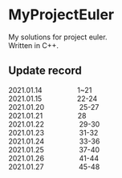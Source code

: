 # MyProjectEuler
My solutions for project euler.  
Written in C++.

## Update record
2021.01.14&emsp;&emsp;&emsp;&emsp;&emsp;1~21  
2021.01.15&emsp;&emsp;&emsp;&emsp;&emsp;22-24  
2021.01.20&emsp;&emsp;&emsp;&emsp;&emsp;25-27  
2021.01.21&emsp;&emsp;&emsp;&emsp;&emsp;28  
2021.01.22&emsp;&emsp;&emsp;&emsp;&emsp;29-30  
2021.01.23&emsp;&emsp;&emsp;&emsp;&emsp;31-32  
2021.01.24&emsp;&emsp;&emsp;&emsp;&emsp;33-36  
2021.01.25&emsp;&emsp;&emsp;&emsp;&emsp;37-40  
2021.01.26&emsp;&emsp;&emsp;&emsp;&emsp;41-44  
2021.01.27&emsp;&emsp;&emsp;&emsp;&emsp;45-48  
